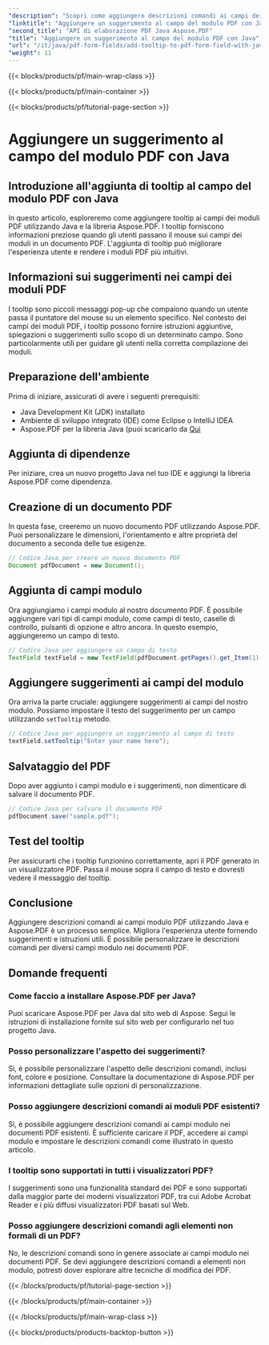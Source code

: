 ```yaml
---
"description": "Scopri come aggiungere descrizioni comandi ai campi dei moduli PDF con Java. Guida passo passo all'utilizzo dell'API Aspose.PDF per Java."
"linktitle": "Aggiungere un suggerimento al campo del modulo PDF con Java"
"second_title": "API di elaborazione PDF Java Aspose.PDF"
"title": "Aggiungere un suggerimento al campo del modulo PDF con Java"
"url": "/it/java/pdf-form-fields/add-tooltip-to-pdf-form-field-with-java/"
"weight": 11
---
```


{{< blocks/products/pf/main-wrap-class >}}

{{< blocks/products/pf/main-container >}}

{{< blocks/products/pf/tutorial-page-section >}}

# Aggiungere un suggerimento al campo del modulo PDF con Java


## Introduzione all'aggiunta di tooltip al campo del modulo PDF con Java

In questo articolo, esploreremo come aggiungere tooltip ai campi dei moduli PDF utilizzando Java e la libreria Aspose.PDF. I tooltip forniscono informazioni preziose quando gli utenti passano il mouse sui campi dei moduli in un documento PDF. L'aggiunta di tooltip può migliorare l'esperienza utente e rendere i moduli PDF più intuitivi.

## Informazioni sui suggerimenti nei campi dei moduli PDF

I tooltip sono piccoli messaggi pop-up che compaiono quando un utente passa il puntatore del mouse su un elemento specifico. Nel contesto dei campi dei moduli PDF, i tooltip possono fornire istruzioni aggiuntive, spiegazioni o suggerimenti sullo scopo di un determinato campo. Sono particolarmente utili per guidare gli utenti nella corretta compilazione dei moduli.

## Preparazione dell'ambiente

Prima di iniziare, assicurati di avere i seguenti prerequisiti:

- Java Development Kit (JDK) installato
- Ambiente di sviluppo integrato (IDE) come Eclipse o IntelliJ IDEA
- Aspose.PDF per la libreria Java (puoi scaricarlo da [Qui](https://releases.aspose.com/pdf/java/)

## Aggiunta di dipendenze

Per iniziare, crea un nuovo progetto Java nel tuo IDE e aggiungi la libreria Aspose.PDF come dipendenza.

## Creazione di un documento PDF

In questa fase, creeremo un nuovo documento PDF utilizzando Aspose.PDF. Puoi personalizzare le dimensioni, l'orientamento e altre proprietà del documento a seconda delle tue esigenze.

```java
// Codice Java per creare un nuovo documento PDF
Document pdfDocument = new Document();
```

## Aggiunta di campi modulo

Ora aggiungiamo i campi modulo al nostro documento PDF. È possibile aggiungere vari tipi di campi modulo, come campi di testo, caselle di controllo, pulsanti di opzione e altro ancora. In questo esempio, aggiungeremo un campo di testo.

```java
// Codice Java per aggiungere un campo di testo
TextField textField = new TextField(pdfDocument.getPages().get_Item(1), new Rectangle(100, 100, 200, 30));
```

## Aggiungere suggerimenti ai campi del modulo

Ora arriva la parte cruciale: aggiungere suggerimenti ai campi del nostro modulo. Possiamo impostare il testo del suggerimento per un campo utilizzando `setTooltip` metodo.

```java
// Codice Java per aggiungere un suggerimento al campo di testo
textField.setTooltip("Enter your name here");
```

## Salvataggio del PDF

Dopo aver aggiunto i campi modulo e i suggerimenti, non dimenticare di salvare il documento PDF.

```java
// Codice Java per salvare il documento PDF
pdfDocument.save("sample.pdf");
```

## Test del tooltip

Per assicurarti che i tooltip funzionino correttamente, apri il PDF generato in un visualizzatore PDF. Passa il mouse sopra il campo di testo e dovresti vedere il messaggio del tooltip.

## Conclusione

Aggiungere descrizioni comandi ai campi modulo PDF utilizzando Java e Aspose.PDF è un processo semplice. Migliora l'esperienza utente fornendo suggerimenti e istruzioni utili. È possibile personalizzare le descrizioni comandi per diversi campi modulo nei documenti PDF.

## Domande frequenti

### Come faccio a installare Aspose.PDF per Java?

Puoi scaricare Aspose.PDF per Java dal sito web di Aspose. Segui le istruzioni di installazione fornite sul sito web per configurarlo nel tuo progetto Java.

### Posso personalizzare l'aspetto dei suggerimenti?

Sì, è possibile personalizzare l'aspetto delle descrizioni comandi, inclusi font, colore e posizione. Consultare la documentazione di Aspose.PDF per informazioni dettagliate sulle opzioni di personalizzazione.

### Posso aggiungere descrizioni comandi ai moduli PDF esistenti?

Sì, è possibile aggiungere descrizioni comandi ai campi modulo nei documenti PDF esistenti. È sufficiente caricare il PDF, accedere ai campi modulo e impostare le descrizioni comandi come illustrato in questo articolo.

### I tooltip sono supportati in tutti i visualizzatori PDF?

I suggerimenti sono una funzionalità standard dei PDF e sono supportati dalla maggior parte dei moderni visualizzatori PDF, tra cui Adobe Acrobat Reader e i più diffusi visualizzatori PDF basati sul Web.

### Posso aggiungere descrizioni comandi agli elementi non formali di un PDF?

No, le descrizioni comandi sono in genere associate ai campi modulo nei documenti PDF. Se devi aggiungere descrizioni comandi a elementi non modulo, potresti dover esplorare altre tecniche di modifica dei PDF.

{{< /blocks/products/pf/tutorial-page-section >}}

{{< /blocks/products/pf/main-container >}}

{{< /blocks/products/pf/main-wrap-class >}}

{{< blocks/products/products-backtop-button >}}